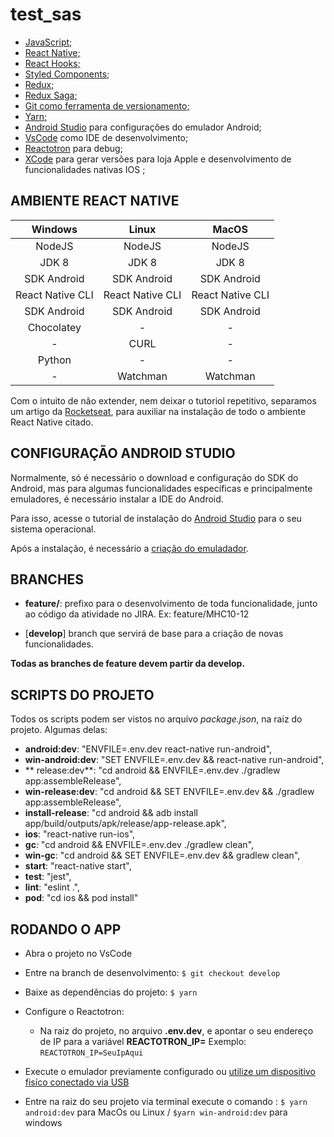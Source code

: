 # test_sas

- [JavaScript;](https://developer.mozilla.org/pt-BR/docs/Web/JavaScript)
- [React Native;](https://reactnative.dev/)
- [React Hooks;](https://pt-br.reactjs.org/docs/hooks-intro.html)
- [Styled Components;](https://styled-components.com/)
- [Redux;](https://redux.js.org/)
- [Redux Saga;](https://redux-saga.js.org/)
- [Git como ferramenta de versionamento;](https://git-scm.com/doc)
- [Yarn;](https://classic.yarnpkg.com/en/docs/)
- [Android Studio](https://git-scm.com/doc) para configurações do emulador Android;
- [VsCode](https://code.visualstudio.com/) como IDE de desenvolvimento;
- [Reactotron](https://github.com/infinitered/reactotron) para debug;
- [XCode](https://developer.apple.com/xcode/) para gerar versões para loja Apple e desenvolvimento de funcionalidades nativas IOS ;

## AMBIENTE REACT NATIVE

|     Windows      |      Linux       |      MacOS       |
| :--------------: | :--------------: | :--------------: |
|      NodeJS      |      NodeJS      |      NodeJS      |
|      JDK 8       |      JDK 8       |      JDK 8       |
|   SDK Android    |   SDK Android    |   SDK Android    |
| React Native CLI | React Native CLI | React Native CLI |
|   SDK Android    |   SDK Android    |   SDK Android    |
|    Chocolatey    |        -         |        -         |
|        -         |       CURL       |        -         |
|      Python      |        -         |        -         |
|        -         |     Watchman     |     Watchman     |

Com o intuito de não extender, nem deixar o tutoriol repetitivo, separamos um artigo da [Rocketseat](https://rocketseat.com.br/), para auxiliar na instalação de todo o ambiente React Native citado.

## CONFIGURAÇÃO ANDROID STUDIO

Normalmente, só é necessário o download e configuração do SDK do Android, mas para algumas funcionalidades específicas e principalmente emuladores, é necessário instalar a IDE do Android.

Para isso, acesse o tutorial de instalação do [Android Studio](https://developer.android.com/studio) para o seu sistema operacional.

Após a instalação, é necessário a [criação do emuladador](https://developer.android.com/studio/run/managing-avds?hl=pt-br&authuser=1).

## BRANCHES

- **feature/**: prefixo para o desenvolvimento de toda funcionalidade, junto ao código da atividade no JIRA. Ex: feature/MHC10-12

- [**develop**] branch que servirá de base para a criação de novas funcionalidades.

**Todas as branches de feature devem partir da develop.**

## SCRIPTS DO PROJETO

Todos os scripts podem ser vistos no arquivo _package.json_, na raiz do projeto.
Algumas delas:

- **android:dev**: "ENVFILE=.env.dev react-native run-android",
- **win-android:dev**: "SET ENVFILE=.env.dev && react-native run-android",
- ** release:dev**: "cd android && ENVFILE=.env.dev ./gradlew app:assembleRelease",
- **win-release:dev**: "cd android && SET ENVFILE=.env.dev && ./gradlew app:assembleRelease",
- **install-release**: "cd android && adb install app/build/outputs/apk/release/app-release.apk",
- **ios**: "react-native run-ios",
- **gc**: "cd android && ENVFILE=.env.dev ./gradlew clean",
- **win-gc**: "cd android && SET ENVFILE=.env.dev && gradlew clean",
- **start**: "react-native start",
- **test**: "jest",
- **lint**: "eslint .",
- **pod**: "cd ios && pod install"

## RODANDO O APP
- Abra o projeto no VsCode

- Entre na branch de desenvolvimento:
  `$ git checkout develop`

- Baixe as dependências do projeto:
  `$ yarn`

- Configure o Reactotron:

  - Na raiz do projeto, no arquivo **.env.dev**, e apontar o seu endereço de IP para a variável **REACTOTRON_IP=**
    Exemplo: `REACTOTRON_IP=SeuIpAqui`

- Execute o emulador previamente configurado ou [utilize um dispositivo fisíco conectado via USB](https://react-native.rocketseat.dev/usb/android)

- Entre na raiz do seu projeto via terminal execute o comando :
  `$ yarn android:dev` para MacOs ou Linux / `$yarn win-android:dev` para windows
